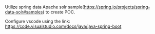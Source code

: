 Utilize spring data Apache solr sample(https://spring.io/projects/spring-data-solr#samples) to create POC.

Configure vscode using the link: https://code.visualstudio.com/docs/java/java-spring-boot